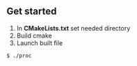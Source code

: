 ## Get started

1) In **CMakeLists.txt** set needed directory
2) Build cmake
3) Launch built file
```shell
$ ./proc
```